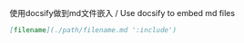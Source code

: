 使用docsify做到md文件嵌入 / Use docsify to embed md files

```md
[filename](./path/filename.md ':include')
```
